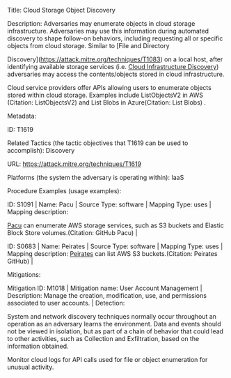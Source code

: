 Title: Cloud Storage Object Discovery

Description: Adversaries may enumerate objects in cloud storage infrastructure. Adversaries may use this information during automated discovery to shape follow-on behaviors, including requesting all or specific objects from cloud storage. Similar to [File and Directory

Discovery](https://attack.mitre.org/techniques/T1083) on a local host, after identifying available storage services (i.e. [Cloud Infrastructure Discovery](https://attack.mitre.org/techniques/T1580)) adversaries may access the contents/objects stored in cloud infrastructure.

Cloud service providers offer APIs allowing users to enumerate objects stored within cloud storage. Examples include ListObjectsV2 in AWS (Citation: ListObjectsV2) and List Blobs in Azure(Citation: List Blobs) .

Metadata:

ID: T1619

Related Tactics (the tactic objectives that T1619 can be used to accomplish): Discovery

URL: https://attack.mitre.org/techniques/T1619

Platforms (the system the adversary is operating within): IaaS

Procedure Examples (usage examples):

ID: S1091 | Name: Pacu | Source Type: software | Mapping Type: uses | Mapping description:

[Pacu](https://attack.mitre.org/software/S1091) can enumerate AWS storage services, such as S3 buckets and Elastic Block Store volumes.(Citation: GitHub Pacu) |

ID: S0683 | Name: Peirates | Source Type: software | Mapping Type: uses | Mapping description: [Peirates](https://attack.mitre.org/software/S0683) can list AWS S3 buckets.(Citation: Peirates GitHub) |

Mitigations:

Mitigation ID: M1018 | Mitigation name: User Account Management | Description: Manage the creation, modification, use, and permissions associated to user accounts. | Detection:

System and network discovery techniques normally occur throughout an operation as an adversary learns the environment. Data and events should not be viewed in isolation, but as part of a chain of behavior that could lead to other activities, such as Collection and Exfiltration, based on the information obtained.

Monitor cloud logs for API calls used for file or object enumeration for unusual activity.
